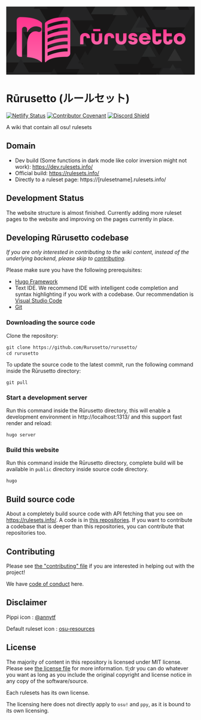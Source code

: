 ![logo](rurusetto-readme-logo.svg)

# Rūrusetto (ルールセット)

[![Netlify Status](https://api.netlify.com/api/v1/badges/94d928c5-5fde-4a3c-b7b6-549b17676dab/deploy-status)](https://app.netlify.com/sites/dev-rurusetto/deploys)
[![Contributor Covenant](https://img.shields.io/badge/Contributor%20Covenant-2.0-4baaaa.svg)](code_of_conduct.md)
[![Discord Shield](https://discordapp.com/api/guilds/700619421466624050/widget.png?style=shield)](https://discord.gg/CQPNADu)

A wiki that contain all osu! rulesets

## Domain

- Dev build (Some functions in dark mode like color inversion might not work): https://dev.rulesets.info/
- Official build: https://rulesets.info/
- Directly to a ruleset page: https://[rulesetname].rulesets.info/

## Development Status

The website structure is almost finished. Currently adding more ruleset pages to the website and improving on the pages currently in place.

## Developing Rūrusetto codebase

*If you are only interested in contributing to the wiki content, instead of the underlying backend, please skip to [contributing](#contributing).*

Please make sure you have the following prerequisites:

- [Hugo Framework](https://gohugo.io/)
- Text IDE. We recommend IDE with intelligent code completion and syntax highlighting if you work with a codebase. Our recommendation is [Visual Studio Code](https://code.visualstudio.com/)
- [Git](https://git-scm.com/)

### Downloading the source code

Clone the repository:

```shell
git clone https://github.com/Rurusetto/rurusetto/
cd rurusetto
```

To update the source code to the latest commit, run the following command inside the Rūrusetto directory:

```shell
git pull
```

### Start a development server

Run this command inside the Rūrusetto directory, this will enable a development environment in http://localhost:1313/ and this support fast render and reload:

```shell
hugo server
```

### Build this website

Run this command inside the Rūrusetto directory, complete build will be available in `public` directory inside source code directory.

```shell
hugo
```

## Build source code

About a completely build source code with API fetching that you see on https://rulesets.info/. A code is in [this repositories](https://github.com/Rurusetto/rurusetto-build). If you want to contribute a codebase that is deeper than this repositories, you can contribute that repositories too.

## Contributing

Please see [the "contributing" file](CONTRIBUTING.md) if you are interested in helping out with the project!

We have [code of conduct](code_of_conduct.md) here.

## Disclaimer

Pippi icon : [@annytf](https://twitter.com/annytf/status/991050258183434240)

Default ruleset icon : [osu-resources](https://github.com/ppy/osu-resources)

## License

The majority of content in this repository is licensed under MIT license. Please see [the license file](LICENSE) for more information. tl;dr you can do whatever you want as long as you include the original copyright and license notice in any copy of the software/source.

Each rulesets has its own license.

The licensing here does not directly apply to `osu!` and `ppy`, as it is bound to its own licensing.
